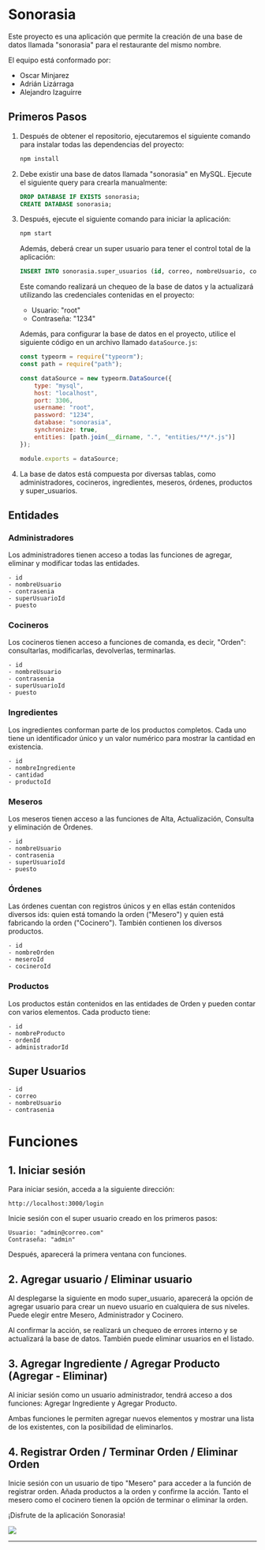# Sonorasia

Este proyecto es una aplicación que permite la creación de una base de datos llamada "sonorasia" para el restaurante del mismo nombre.

El equipo está conformado por:

- Oscar Minjarez
- Adrián Lizárraga
- Alejandro Izaguirre

## Primeros Pasos

1. Después de obtener el repositorio, ejecutaremos el siguiente comando para instalar todas las dependencias del proyecto:

    ```bash
    npm install
    ```

2. Debe existir una base de datos llamada "sonorasia" en MySQL. Ejecute el siguiente query para crearla manualmente:

    ```sql
    DROP DATABASE IF EXISTS sonorasia;
    CREATE DATABASE sonorasia;
    ```

3. Después, ejecute el siguiente comando para iniciar la aplicación:

    ```bash
    npm start
    ```

    Además, deberá crear un super usuario para tener el control total de la aplicación:

    ```sql
    INSERT INTO sonorasia.super_usuarios (id, correo, nombreUsuario, contrasenia) VALUES ('1', 'admin@correo.com', 'admin', 'admin');
    ```

    Este comando realizará un chequeo de la base de datos y la actualizará utilizando las credenciales contenidas en el proyecto:

    - Usuario: "root"
    - Contraseña: "1234"
  
	Además, para configurar la base de datos en el proyecto, utilice el siguiente código en un archivo llamado `dataSource.js`:
	
	```javascript
	const typeorm = require("typeorm");
	const path = require("path");
	
	const dataSource = new typeorm.DataSource({
	    type: "mysql",
	    host: "localhost",
	    port: 3306,
	    username: "root",
	    password: "1234",
	    database: "sonorasia",
	    synchronize: true,
	    entities: [path.join(__dirname, ".", "entities/**/*.js")]
	});
	
	module.exports = dataSource;

4. La base de datos está compuesta por diversas tablas, como administradores, cocineros, ingredientes, meseros, órdenes, productos y super_usuarios.

## Entidades

### Administradores

Los administradores tienen acceso a todas las funciones de agregar, eliminar y modificar todas las entidades.

	- id
	- nombreUsuario
	- contrasenia
	- superUsuarioId
	- puesto

### Cocineros

Los cocineros tienen acceso a funciones de comanda, es decir, "Orden": consultarlas, modificarlas, devolverlas, terminarlas.

	- id
	- nombreUsuario
	- contrasenia
	- superUsuarioId
	- puesto

### Ingredientes

Los ingredientes conforman parte de los productos completos. Cada uno tiene un identificador único y un valor numérico para mostrar la cantidad en existencia.

	- id
	- nombreIngrediente
	- cantidad
	- productoId

### Meseros

Los meseros tienen acceso a las funciones de Alta, Actualización, Consulta y eliminación de Órdenes.

	- id
	- nombreUsuario
	- contrasenia
	- superUsuarioId
	- puesto

### Órdenes

Las órdenes cuentan con registros únicos y en ellas están contenidos diversos ids: quien está tomando la orden ("Mesero") y quien está fabricando la orden ("Cocinero"). También contienen los diversos productos.

	- id
	- nombreOrden
	- meseroId
	- cocineroId

### Productos

Los productos están contenidos en las entidades de Orden y pueden contar con varios elementos. Cada producto tiene:

	- id
	- nombreProducto
	- ordenId
	- administradorId

## Super Usuarios

	- id
	- correo
	- nombreUsuario
	- contrasenia

# Funciones

## 1. Iniciar sesión

Para iniciar sesión, acceda a la siguiente dirección:

    http://localhost:3000/login

Inicie sesión con el super usuario creado en los primeros pasos:

    Usuario: "admin@correo.com"
    Contraseña: "admin"

Después, aparecerá la primera ventana con funciones.

## 2. Agregar usuario / Eliminar usuario

Al desplegarse la siguiente en modo super_usuario, aparecerá la opción de agregar usuario para crear un nuevo usuario en cualquiera de sus niveles. Puede elegir entre Mesero, Administrador y Cocinero.

Al confirmar la acción, se realizará un chequeo de errores interno y se actualizará la base de datos. También puede eliminar usuarios en el listado.

## 3. Agregar Ingrediente / Agregar Producto (Agregar - Eliminar)

Al iniciar sesión como un usuario administrador, tendrá acceso a dos funciones: Agregar Ingrediente y Agregar Producto.

Ambas funciones le permiten agregar nuevos elementos y mostrar una lista de los existentes, con la posibilidad de eliminarlos.

## 4. Registrar Orden / Terminar Orden / Eliminar Orden

Inicie sesión con un usuario de tipo "Mesero" para acceder a la función de registrar orden. Añada productos a la orden y confirme la acción. Tanto el mesero como el cocinero tienen la opción de terminar o eliminar la orden.

¡Disfrute de la aplicación Sonorasia!

![](https://pandao.github.io/editor.md/examples/images/4.jpg)

---
